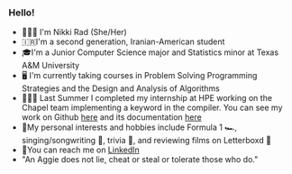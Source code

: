 ### Hello!
- 🙋🏻‍♀️ I'm Nikki Rad (She/Her)
- 🇮🇷I'm a second generation, Iranian-American student
- 🎓I'm a Junior Computer Science major and Statistics minor at Texas A&M University
- 🖥 I'm currently taking courses in Problem Solving Programming Strategies and the Design and Analysis of Algorithms
- 👩🏻‍💻 Last Summer I completed my internship at HPE working on the Chapel team implementing a keyword in the compiler. You can see my work on Github [here](https://github.com/search?q=org%3Achapel-lang+nikki&type=commits) and its documentation [here](https://chapel-lang.org/docs/developer/bestPractices/Unstable.html?)
- 🤍My personal interests and hobbies include Formula 1 🏎, singing/songwriting 🎤, trivia 🧩, and reviewing films on Letterboxd 🎥
- 💬You can reach me on [LinkedIn](https://www.linkedin.com/in/nikki-rad/)
- "An Aggie does not lie, cheat or steal or tolerate those who do."




<!--
**nikkirad/nikkirad** is a ✨ _special_ ✨ repository because its `README.md` (this file) appears on your GitHub profile.

Here are some ideas to get you started:

- 🔭 I’m currently working on ...
- 🌱 I’m currently learning ...
- 👯 I’m looking to collaborate on ...
- 🤔 I’m looking for help with ...
- 💬 Ask me about ...
- 📫 How to reach me: ...
- 😄 Pronouns: ...
- ⚡ Fun fact: ...
-->
